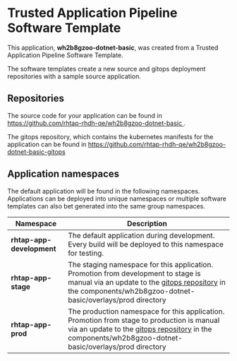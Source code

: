 # Trusted Application Pipeline Software Template

This application, **wh2b8gzoo-dotnet-basic**, was created from a Trusted Application Pipeline Software Template.

The software templates create a new source and gitops deployment repositories with a sample source application. 

## Repositories

The source code for your application can be found in [https://github.com/rhtap-rhdh-qe/wh2b8gzoo-dotnet-basic ](https://github.com/rhtap-rhdh-qe/wh2b8gzoo-dotnet-basic ).
 
The gitops repository, which contains the kubernetes manifests for the application can be found in 
[https://github.com/rhtap-rhdh-qe/wh2b8gzoo-dotnet-basic-gitops ](https://github.com/rhtap-rhdh-qe/wh2b8gzoo-dotnet-basic-gitops ) 

## Application namespaces 

The default application will be found in the following namespaces. Applications can be deployed into unique namespaces or multiple software templates can also bet generated into the same group namespaces.  

|  Namespace   |  Description   |  
| -------- | -------- |   
| **rhtap-app-development** | The default application during development. Every build will be deployed to this namespace for testing. | 
| **rhtap-app-stage** | The staging namespace for this application. Promotion from development to stage is manual via an update to the [gitops repository](https://github.com/rhtap-rhdh-qe/wh2b8gzoo-dotnet-basic-gitops ) in the components/wh2b8gzoo-dotnet-basic/overlays/prod directory |  
| **rhtap-app-prod** | The production namespace for this application. Promotion from stage to production is manual via an update to the [gitops repository](https://github.com/rhtap-rhdh-qe/wh2b8gzoo-dotnet-basic-gitops ) in the components/wh2b8gzoo-dotnet-basic/overlays/prod directory | 